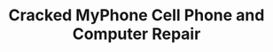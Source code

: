 ---
title: "Cracked MyPhone Cell Phone and Computer Repair"
url: /lakewood/cracked-myphone-cell-phone-and-computer-repair/
shop: mobile phone
---